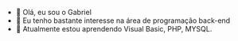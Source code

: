- 👋 Olá, eu sou o Gabriel
- 👀 Eu tenho bastante interesse na área de programação back-end
- 🌱 Atualmente estou aprendendo Visual Basic, PHP, MYSQL.
